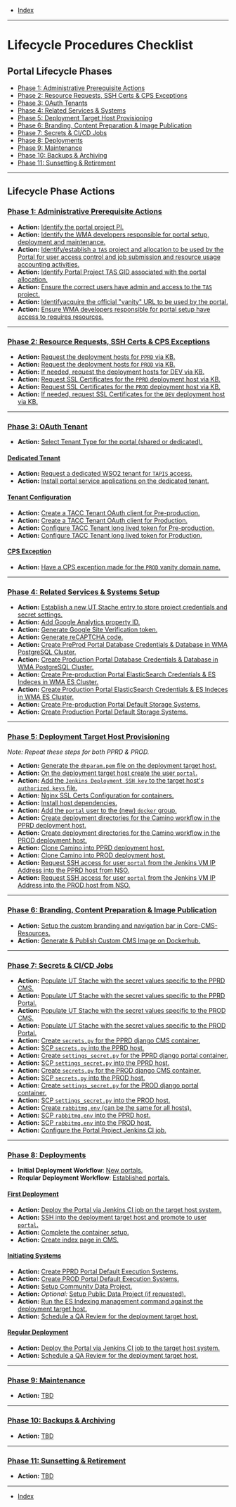 - [Index](../index.md)

---

# Lifecycle Procedures Checklist

<a id="lifecyclePhases"></a>

## Portal Lifecycle Phases

- [Phase 1: Administrative Prerequisite Actions](#phase1)
- [Phase 2: Resource Requests, SSH Certs & CPS Exceptions](#phase2)
- [Phase 3: OAuth Tenants](#phase3)
- [Phase 4: Related Services & Systems](#phase4)
- [Phase 5: Deployment Target Host Provisioning](#phase5)
- [Phase 6: Branding, Content Preparation & Image Publication](#phase6)
- [Phase 7: Secrets & CI/CD Jobs](#phase7)
- [Phase 8: Deployments](#phase8)
- [Phase 9: Maintenance](#phase9)
- [Phase 10: Backups & Archiving](#phase10)
- [Phase 11: Sunsetting & Retirement](#phase11)

---

<a id="phaseActions"></a>

## Lifecycle Phase Actions

<a id="phase1"></a>

### [Phase 1: Administrative Prerequisite Actions](phase_01)

- **Action:** [Identify the portal project PI.](phase_01#action1)
- **Action:** [Identify the WMA developers responsible for portal setup, deployment and maintenance.](phase_01#action2)
- **Action:** [Identify/establish a `TAS` project and allocation to be used by the Portal for user access control and job submission and resource usage accounting activities.](phase_01#action3)
- **Action:** [Identify Portal Project TAS GID associated with the portal allocation.](phase_01#action4)
- **Action:** [Ensure the correct users have admin and access to the `TAS` project.](phase_01#action5)
- **Action:** [Identifyacquire the official "vanity" URL to be used by the portal.](phase_01#action6)
- **Action:** [Ensure WMA developers responsible for portal setup have access to requires resources.](phase_01#action7)

---

<a id="phase2"></a>

### [Phase 2: Resource Requests, SSH Certs & CPS Exceptions](phase_02)

- **Action:** [Request the deployment hosts for `PPRD` via KB.](phase_02#action1)
- **Action:** [Request the deployment hosts for `PROD` via KB.](phase_02#action2)
- **Action:** [If needed, request the deployment hosts for DEV via KB.](phase_02#action3)
- **Action:** [Request SSL Certificates for the `PPRD` deployment host via KB.](phase_02#action4)
- **Action:** [Request SSL Certificates for the `PROD` deployment host via KB.](phase_02#action5)
- **Action:** [If needed, request SSL Certificates for the `DEV` deployment host via KB.](phase_02#action6)

---

<a id="phase3"></a>

### [Phase 3: OAuth Tenant](phase_03)

- **Action:** [Select Tenant Type for the portal (shared or dedicated).](phase_03#action1)

#### [Dedicated Tenant](phase_03#dedicated)

- **Action:** [Request a dedicated WSO2 tenant for `TAPIS` access.](phase_03#action2)
- **Action:** [Install portal service applications on the dedicated tenant.](phase_03#action3)

#### [Tenant Configuration](phase_03#config)

- **Action:** [Create a TACC Tenant OAuth client for Pre-production.](phase_03#action3)
- **Action:** [Create a TACC Tenant OAuth client for Production.](phase_03#action4)
- **Action:** [Configure TACC Tenant long lived token for Pre-production.](phase_03#action5)
- **Action:** [Configure TACC Tenant long lived token for Production.](phase_03#action6)

#### [CPS Exception](phase_03#cps)

- **Action:** [Have a CPS exception made for the `PROD` vanity domain name.](phase_03#action7)

---

<a id="phase4"></a>

### [Phase 4: Related Services & Systems Setup](phase_04)

- **Action:** [Establish a new UT Stache entry to store project credentials and secret settings.](phase_04#action1)
- **Action:** [Add Google Analytics property ID.](phase_04#action2)
- **Action:** [Generate Google Site Verification token.](phase_04#action3)
- **Action:** [Generate reCAPTCHA code.](phase_04#action4)
- **Action:** [Create PreProd Portal Database Credentials & Database in WMA PostgreSQL Cluster.](phase_04#action5)
- **Action:** [Create Production Portal Database Credentials & Database in WMA PostgreSQL Cluster.](phase_04#action6)
- **Action:** [Create Pre-production Portal ElasticSearch Credentials & ES Indeces in WMA ES Cluster.](phase_04#action7)
- **Action:** [Create Production Portal ElasticSearch Credentials & ES Indeces in WMA ES Cluster.](phase_04#action8)
- **Action:** [Create Pre-production Portal Default Storage Systems.](phase_04#action9)
- **Action:** [Create Production Portal Default Storage Systems.](phase_04#action10)

---

<a id="phase5"></a>

### [Phase 5: Deployment Target Host Provisioning](phase_05)

_Note: Repeat these steps for both PPRD & PROD._

- **Action:** [Generate the `dhparam.pem` file on the deployment target host.](phase_05#action1)
- **Action:** [On the deployment target host create the user `portal`.](phase_05#action2)
- **Action:** [Add the `Jenkins Deployment SSH key` to the target host's `authorized keys` file.](phase_05#action3)
- **Action:** [Nginx SSL Certs Configuration for containers.](phase_05#action4)
- **Action:** [Install host dependencies.](phase_05#action5)
- **Action:** [Add the `portal` user to the (new) `docker` group.](phase_05#action6)
- **Action:** [Create deployment directories for the Camino workflow in the PPRD deployment host.](phase_05#action7)
- **Action:** [Create deployment directories for the Camino workflow in the PROD deployment host.](phase_05#action8)
- **Action:** [Clone Camino into PPRD deployment host.](phase_05#action9)
- **Action:** [Clone Camino into PROD deployment host.](phase_05#action10)
- **Action:** [Request SSH access for user `portal` from the Jenkins VM IP Address into the PPRD host from NSO.](phase_05#action11)
- **Action:** [Request SSH access for user `portal` from the Jenkins VM IP Address into the PROD host from NSO.](phase_05#action12)

---

<a id="phase6"></a>

### [Phase 6: Branding, Content Preparation & Image Publication](phase_06)

- **Action:** [Setup the custom branding and navigation bar in Core-CMS-Resources.](phase_06#action1)
- **Action:** [Generate & Publish Custom CMS Image on Dockerhub.](phase_06#action2)

---

<a id="phase7"></a>

### [Phase 7: Secrets & CI/CD Jobs](phase_07)

- **Action:** [Populate UT Stache with the secret values specific to the PPRD CMS.](phase_07#action1)
- **Action:** [Populate UT Stache with the secret values specific to the PPRD Portal.](phase_07#action2)
- **Action:** [Populate UT Stache with the secret values specific to the PROD CMS.](phase_07#action3)
- **Action:** [Populate UT Stache with the secret values specific to the PROD Portal.](phase_07#action4)
- **Action:** [Create `secrets.py` for the PPRD django CMS container.](phase_07#action5)
- **Action:** [SCP `secrets.py` into the PPRD host.](phase_07#action6)
- **Action:** [Create `settings_secret.py` for the PPRD django portal container.](phase_07#action7)
- **Action:** [SCP `settings_secret.py` into the PPRD host.](phase_07#action8)
- **Action:** [Create `secrets.py` for the PROD django CMS container.](phase_07#action9)
- **Action:** [SCP `secrets.py`  into the PROD host.](phase_07#action10)
- **Action:** [Create `settings_secret.py` for the PROD django portal container.](phase_07#action11)
- **Action:** [SCP `settings_secret.py` into the PROD host.](phase_07#action12)
- **Action:** [Create `rabbitmq.env` (can be the same for all hosts).](phase_07#action13)
- **Action:** [SCP `rabbitmq.env` into the PPRD host.](phase_07#action14)
- **Action:** [SCP `rabbitmq.env` into the PROD host.](phase_07#action15)
- **Action:** [Configure the Portal Project Jenkins CI job.](phase_07#action16)

---

<a id="phase8"></a>

### [Phase 8: Deployments](phase_08)

- **Initial Deployment Workflow**: [New portals.](phase_08#action1)
- **Reqular Deployment Workflow**: [Established portals.](phase_08#action2)

#### [First Deployment](phase_08#fd)

- **Action:** [Deploy the Portal via Jenkins CI job on the target host system.](phase_08#action3)
- **Action:** [SSH into the deployment target host and promote to user `portal`.](phase_08#action4)
- **Action:** [Complete the container setup.](phase_08#action5)
- **Action:** [Create index page in CMS.](phase_08#action6)

#### [Initiating Systems](phase_08#systems)

- **Action:** [Create PPRD Portal Default Execution Systems.](phase_08#action7)
- **Action:** [Create PROD Portal Default Execution Systems.](phase_08#action8)
- **Action:** [Setup Community Data Project.](phase_08#action9)
- **Action:** _Optional:_ [Setup Public Data Project (if requested).](phase_08#action10)
- **Action:** [Run the ES Indexing management command against the deployment target host.](phase_08#action11)
- **Action:** [Schedule a QA Review for the deployment target host.](phase_08#action12)

#### [Regular Deployment](phase_08#rd)

- **Action:** [Deploy the Portal via Jenkins CI job to the target host system.](phase_08#action13)
- **Action:** [Schedule a QA Review for the deployment target host.](phase_08#action14)

---

<a id="phase9"></a>

### [Phase 9: Maintenance](phase_09)

- **Action:** [TBD](phase_09#action1)

---

<a id="phase10"></a>

### [Phase 10: Backups & Archiving](phase_10)

- **Action:** [TBD](phase_10#action1)

---

<a id="phase11"></a>

### [Phase 11: Sunsetting & Retirement](phase_11)

- **Action:** [TBD](phase_11#action1)

---

- [Index](../index.md)
